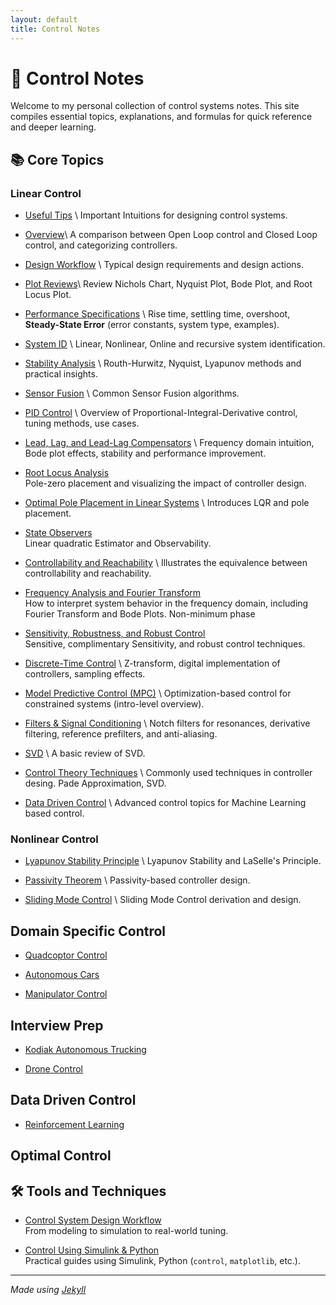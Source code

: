 ```yaml
---
layout: default
title: Control Notes
---
```


# 🧠 Control Notes

Welcome to my personal collection of control systems notes. This site compiles essential topics, explanations, and formulas for quick reference and deeper learning.

## 📚 Core Topics

### Linear Control

- [Useful Tips](./notes/tips.html) \\
  Important Intuitions for designing control systems.

- [Overview](./notes/overview.html)\\
  A comparison between Open Loop control and Closed Loop control, and categorizing controllers.

- [Design Workflow](./notes/workflow.html) \\
  Typical design requirements and design actions.

- [Plot Reviews](./notes/important_plots.html)\\
  Review Nichols Chart, Nyquist Plot, Bode Plot, and Root Locus Plot.

- [Performance Specifications](./notes/performance_specs.html)  \\
  Rise time, settling time, overshoot, **Steady-State Error** (error constants, system type, examples).

- [System ID](./notes/system_id.html) \\
  Linear, Nonlinear, Online and recursive system identification.

- [Stability Analysis](./notes/stability.html)  \\
  Routh-Hurwitz, Nyquist, Lyapunov methods and practical insights.

- [Sensor Fusion](./notes/senser_fusion.html) \\
  Common Sensor Fusion algorithms.

- [PID Control](./notes/pid.html)  \\
  Overview of Proportional-Integral-Derivative control, tuning methods, use cases.

- [Lead, Lag, and Lead-Lag Compensators](./notes/compensators)  \\
  Frequency domain intuition, Bode plot effects, stability and performance improvement.

- [Root Locus Analysis](./notes/root-locus.html)  
  Pole-zero placement and visualizing the impact of controller design.

- [Optimal Pole Placement in Linear Systems](./notes/pole_placement) \\
  Introduces LQR and pole placement.

- [State Observers](./notes/state_estim.html)   
  Linear quadratic Estimator and Observability.

- [Controllability and Reachability](./notes/controllability.html)   \\
  Illustrates the equivalence between controllability and reachability.

- [Frequency Analysis and Fourier Transform](./notes/frequency-response.html)  
  How to interpret system behavior in the frequency domain, including Fourier Transform and Bode Plots. Non-minimum phase

- [Sensitivity, Robustness, and Robust Control](./notes/robust_control.html)  
  Sensitive, complimentary Sensitivity, and robust control techniques.

- [Discrete-Time Control](./notes/discrete-control.html) \\
  Z-transform, digital implementation of controllers, sampling effects.

- [Model Predictive Control (MPC)](./notes/mpc.html)  \\
  Optimization-based control for constrained systems (intro-level overview).

- [Filters & Signal Conditioning](./notes/filters.html)  \\
  Notch filters for resonances, derivative filtering, reference prefilters, and anti-aliasing.

- [SVD](./notes/svd.html) \\
  A basic review of SVD.

- [Control Theory Techniques](../notes/techniques.html) \\
  Commonly used techniques in controller desing. Pade Approximation, SVD.

- [Data Driven Control](./notes/data_driven_control.html) \\
  Advanced control topics for Machine Learning based control.

### Nonlinear Control

- [Lyapunov Stability Principle](./nonlinear_notes/stability.html) \\
  Lyapunov Stability and LaSelle's Principle.

- [Passivity Theorem](./nonlinear_notes/passivity.html) \\
  Passivity-based controller design.

- [Sliding Mode Control](./nonlinear_notes/sliding_mode.html) \\
  Sliding Mode Control derivation and design.

## Domain Specific Control

- [Quadcoptor Control](./domain_specific_control/drone.html)

- [Autonomous Cars](./domain_specific_control/car.html)

- [Manipulator Control](./domain_specific_control/manipulator.html)

## Interview Prep

- [Kodiak Autonomous Trucking](./interview_prep/kodiak.html)

- [Drone Control](./interview_prep/drone_control.html)

## Data Driven Control
- [Reinforcement Learning]()

## Optimal Control


## 🛠️ Tools and Techniques

- [Control System Design Workflow](./notes/workflow.html)  
  From modeling to simulation to real-world tuning.

- [Control Using Simulink & Python](./notes/tools.html)  
  Practical guides using Simulink, Python (`control`, `matplotlib`, etc.).

---

*Made using [Jekyll](https://jekyllrb.com/)*
